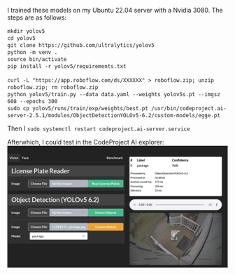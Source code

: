 I trained these models on my Ubuntu 22.04 server with a Nvidia 3080. The steps are as follows:

```
mkdir yolov5
cd yolov5
git clone https://github.com/ultralytics/yolov5
python -m venv .
source bin/activate
pip install -r yolov5/requirements.txt

curl -L "https://app.roboflow.com/ds/XXXXXX" > roboflow.zip; unzip roboflow.zip; rm roboflow.zip
python yolov5/train.py --data data.yaml --weights yolov5s.pt --imgsz 608 --epochs 300
sudo cp yolov5/runs/train/exp/weights/best.pt /usr/bin/codeproject.ai-server-2.5.1/modules/ObjectDetectionYOLOv5-6.2/custom-models/egge.pt
```

Then I `sudo systemctl restart codeproject.ai-server.service`

Afterwhich, I could test in the CodeProject AI explorer:
![CodeProject Explorer](codeproject-package.png?raw=true)

